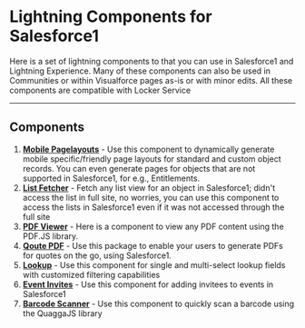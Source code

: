 Lightning Components for Salesforce1
===============================

Here is a set of lightning components to that you can use in Salesforce1 and Lightning Experience. Many of these components can also be used in Communities or within Visualforce pages as-is or with minor edits. All these components are compatible with Locker Service

----------

Components
-------------

 1. **[Mobile Pagelayouts](https://github.com/kumarrk21/S1PageLayouts)** - Use this component to dynamically generate mobile specific/friendly page layouts for standard and custom object records. You can even generate pages for objects that are not supported in Salesforce1, for e.g., Entitlements.
 2. **[List Fetcher](https://github.com/kumarrk21/ListViewer)** - Fetch any list view for an object in Salesforce1; didn't access the list in full site, no worries, you can use this component to access the lists in Salesforce1 even if it was not accessed through the full site
 3. **[PDF Viewer](https://github.com/kumarrk21/PDFViewer)** - Here is a component to view any PDF content using the PDF.JS library.
 4. **[Qoute PDF](https://github.com/kumarrk21/S1QuotePDF)** - Use this package to enable your users to generate PDFs for quotes on the go, using Salesforce1.
 5. **[Lookup](https://github.com/kumarrk21/LookupComponent)** - Use this component for single and multi-select lookup fields with customized filtering capabilities
 6. **[Event Invites](https://github.com/kumarrk21/S1EventsInvite)** - Use this component for adding invitees to events in Salesforce1
 7. **[Barcode Scanner](https://github.com/kumarrk21/BarcodeScanner)** - Use this component to quickly scan a barcode using the QuaggaJS library

 


